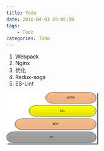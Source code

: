 ```yaml
---
title: Todo
date: 2018-04-03 09:05:59
tags:
    - Todo
categories: Todo
---
```


1. Webpack
2. Nginx
3. 优化
4. Redux-soga
5. ES-Lint


![](/img/network/https.png)